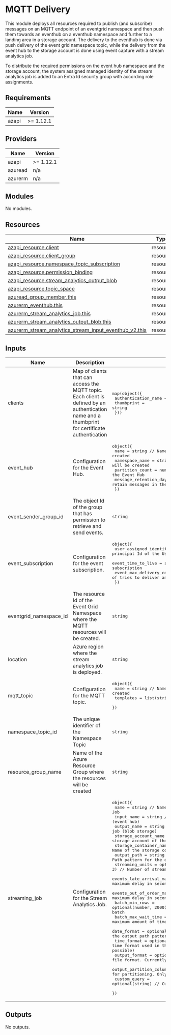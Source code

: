 # MQTT Delivery

This module deploys all resources required to publish (and subscribe) messages
on an MQTT endpoint of an eventgrid namespace and then push them towards an
eventhub on a eventhub namespace and further to a landing area in a storage
account. The delivery to the eventhub is done via push delivery of the event
grid namespace topic, while the delivery from the event hub to the storage
account is done using event capture with a stream analytics job.

To distribute the required permissions on the event hub namespace and the
storage account, the system assigned managed identity of the stream analytics
job is added to an Entra Id security group with according role assignments.

## Requirements

| Name | Version |
|------|---------|
| azapi | >= 1.12.1 |

## Providers

| Name | Version |
|------|---------|
| azapi | >= 1.12.1 |
| azuread | n/a |
| azurerm | n/a |

## Modules

No modules.

## Resources

| Name | Type |
|------|------|
| [azapi_resource.client](https://registry.terraform.io/providers/Azure/azapi/latest/docs/resources/resource) | resource |
| [azapi_resource.client_group](https://registry.terraform.io/providers/Azure/azapi/latest/docs/resources/resource) | resource |
| [azapi_resource.namespace_topic_subscription](https://registry.terraform.io/providers/Azure/azapi/latest/docs/resources/resource) | resource |
| [azapi_resource.permission_binding](https://registry.terraform.io/providers/Azure/azapi/latest/docs/resources/resource) | resource |
| [azapi_resource.stream_analytics_output_blob](https://registry.terraform.io/providers/Azure/azapi/latest/docs/resources/resource) | resource |
| [azapi_resource.topic_space](https://registry.terraform.io/providers/Azure/azapi/latest/docs/resources/resource) | resource |
| [azuread_group_member.this](https://registry.terraform.io/providers/hashicorp/azuread/latest/docs/resources/group_member) | resource |
| [azurerm_eventhub.this](https://registry.terraform.io/providers/hashicorp/azurerm/latest/docs/resources/eventhub) | resource |
| [azurerm_stream_analytics_job.this](https://registry.terraform.io/providers/hashicorp/azurerm/latest/docs/resources/stream_analytics_job) | resource |
| [azurerm_stream_analytics_output_blob.this](https://registry.terraform.io/providers/hashicorp/azurerm/latest/docs/resources/stream_analytics_output_blob) | resource |
| [azurerm_stream_analytics_stream_input_eventhub_v2.this](https://registry.terraform.io/providers/hashicorp/azurerm/latest/docs/resources/stream_analytics_stream_input_eventhub_v2) | resource |

## Inputs

| Name | Description | Type | Required |
|------|-------------|------|:--------:|
| clients | Map of clients that can access the MQTT topic. Each client is defined by an authentication name and a thumbprint for certificate authentication | <pre>map(object({<br>    authentication_name = string<br>    thumbprint          = string<br>  }))</pre> | yes |
| event\_hub | Configuration for the Event Hub. | <pre>object({<br>    name                   = string // Name of the Event Hub to be created<br>    namespace_name         = string // Namespace in which the Event Hub will be created<br>    partition_count        = number // Number of partitions in the Event Hub<br>    message_retention_days = number // Number of days to retain messages in the Event Hub<br>  })</pre> | yes |
| event\_sender\_group\_id | The object Id of the group that has permission to retrieve and send events. | `string` | yes |
| event\_subscription | Configuration for the event subscription. | <pre>object({<br>    user_assigned_identity_id = string // The principal Id of the User Assigned Identity for the subscription<br>    event_time_to_live        = string // The time-to-live for events in the subscription<br>    event_max_delivery_count  = number // The maximum number of tries to deliver an event<br>  })</pre> | yes |
| eventgrid\_namespace\_id | The resource Id of the Event Grid Namespace where the MQTT resources will be created. | `string` | yes |
| location | Azure region where the stream analytics job is deployed. | `string` | yes |
| mqtt\_topic | Configuration for the MQTT topic. | <pre>object({<br>    name      = string       // Name of the MQTT topic to be created<br>    templates = list(string) // List of MQTT topic templates<br>  })</pre> | yes |
| namespace\_topic\_id | The unique identifier of the Namespace Topic | `string` | yes |
| resource\_group\_name | Name of the Azure Resource Group where the resources will be created | `string` | yes |
| streaming\_job | Configuration for the Stream Analytics Job. | <pre>object({<br>    name                                     = string                         // Name of the Stream Analytics Job<br>    input_name                               = string                         // Name of the input source for the job (event hub)<br>    output_name                              = string                         // Name of the output sink for the job (blob storage)<br>    storage_account_name                     = string                         // Name of the storage account of the output<br>    storage_container_name                   = string                         // Name of the storage container of the output<br>    output_path                              = string                         // Path pattern for the output files<br>    streaming_units                          = optional(number, 3)            // Number of streaming units allocated for this job<br>    events_late_arrival_max_delay_in_seconds = optional(number, 60)           // The maximum delay in seconds for late-arriving events<br>    events_out_of_order_max_delay_in_seconds = optional(number, 50)           // The maximum delay in seconds for out-of-order events<br>    batch_min_rows                           = optional(number, 2000)         // The minimum number of rows to include in a batch<br>    batch_max_wait_time                      = optional(string, "00:05:00")   // The maximum amount of time to wait before outputting a batch hh:mm:ss<br>    date_format                              = optional(string, "yyyy-MM-dd") // The date format used in the output path pattern<br>    time_format                              = optional(string, "HH")         // The time format used in the output path pattern (currently only HH possible)<br>    output_format                            = optional(string, "parquet")    // The output file format. Currently supported: parquet, delta<br>    output_partition_column                  = optional(string)               // Name of the column used for partitioning. Only applies to "delta"<br>    custom_query                             = optional(string)               // Custom Query used in the streaming job.<br>  })</pre> | yes |

## Outputs

No outputs.
